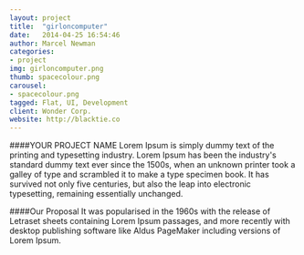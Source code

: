 ```yaml
---
layout: project
title:  "girloncomputer"
date:   2014-04-25 16:54:46
author: Marcel Newman
categories:
- project
img: girloncomputer.png
thumb: spacecolour.png
carousel:
- spacecolour.png
tagged: Flat, UI, Development
client: Wonder Corp.
website: http://blacktie.co
---
```

####YOUR PROJECT NAME
Lorem Ipsum is simply dummy text of the printing and typesetting industry. Lorem Ipsum has been the industry's standard dummy text ever since the 1500s, when an unknown printer took a galley of type and scrambled it to make a type specimen book. It has survived not only five centuries, but also the leap into electronic typesetting, remaining essentially unchanged.

####Our Proposal
It was popularised in the 1960s with the release of Letraset sheets containing Lorem Ipsum passages, and more recently with desktop publishing software like Aldus PageMaker including versions of Lorem Ipsum.
